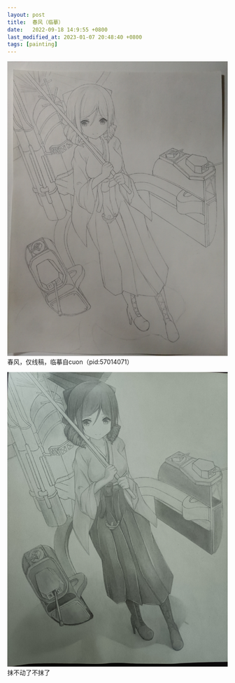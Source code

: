 ```yaml
---
layout: post
title:  春风（临摹）
date:   2022-09-18 14:9:55 +0800
last_modified_at: 2023-01-07 20:48:40 +0800
tags: [painting]
---
```


![春风](/assets/paintings/2022-09-18-harukaze.jpg "春风")
春风，仅线稿，临摹自cuon（pid:57014071）

![春风](/assets/paintings/2023-01-07-harukaze.jpg "春风")
抹不动了不抹了
